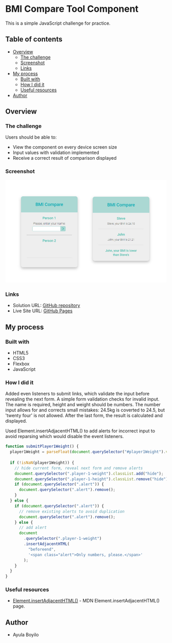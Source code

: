 # BMI Compare Tool Component

This is a simple JavaScript challenge for practice.

## Table of contents

- [Overview](#overview)
  - [The challenge](#the-challenge)
  - [Screenshot](#screenshot)
  - [Links](#links)
- [My process](#my-process)
  - [Built with](#built-with)
  - [How I did it](#how-i-did-it)
  - [Useful resources](#useful-resources)
- [Author](#author)

## Overview

### The challenge

Users should be able to:

- View the component on every device screen size
- Input values with validation implemented
- Receive a correct result of comparison displayed

### Screenshot

![](./img/screenshot.jpg)

### Links

- Solution URL: [GitHub repository](https://github.com/AyulaBoyilo/BMIcompareComponent/)
- Live Site URL: [GitHub Pages](https://ayulaboyilo.github.io/BMIcompareComponent/)

## My process

### Built with

- HTML5
- CSS3
- Flexbox
- JavaScript

### How I did it

Added even listeners to submit links, which validate the input before revealing the next form.
A simple form validation checks for invalid input. The name is required, height and weight should be numbers. The number input allows for and corrects small mistakes: 24.5kg is coverted to 24.5, but 'twenty four' is not allowed.
After the last form, the result is calculated and displayed.

Used Element.insertAdjacentHTML() to add alerts for incorrect input to avoid reparsing which would disable the event listeners.

```js
function submitPlayer1Weight() {
  player1Weight = parseFloat(document.querySelector("#player1Weight").value);

  if (!isNaN(player1Weight)) {
    // hide current form, reveal next form and remove alerts
    document.querySelector(".player-1-weight").classList.add("hide");
    document.querySelector(".player-1-height").classList.remove("hide");
    if (document.querySelector(".alert")) {
      document.querySelector(".alert").remove();
    }
  } else {
    if (document.querySelector(".alert")) {
      // remove existing alerts to avoid duplication
      document.querySelector(".alert").remove();
    } else {
      // add alert
      document
        .querySelector(".player-1-weight")
        .insertAdjacentHTML(
          "beforeend",
          '<span class="alert">Only numbers, please.</span>'
        );
    }
  }
}
```

### Useful resources

- [Element.insertAdjacentHTML()](https://developer.mozilla.org/en-US/docs/Web/API/Element/insertAdjacentHTML) - MDN Element.insertAdjacentHTML() page.

## Author

- Ayula Boyilo
